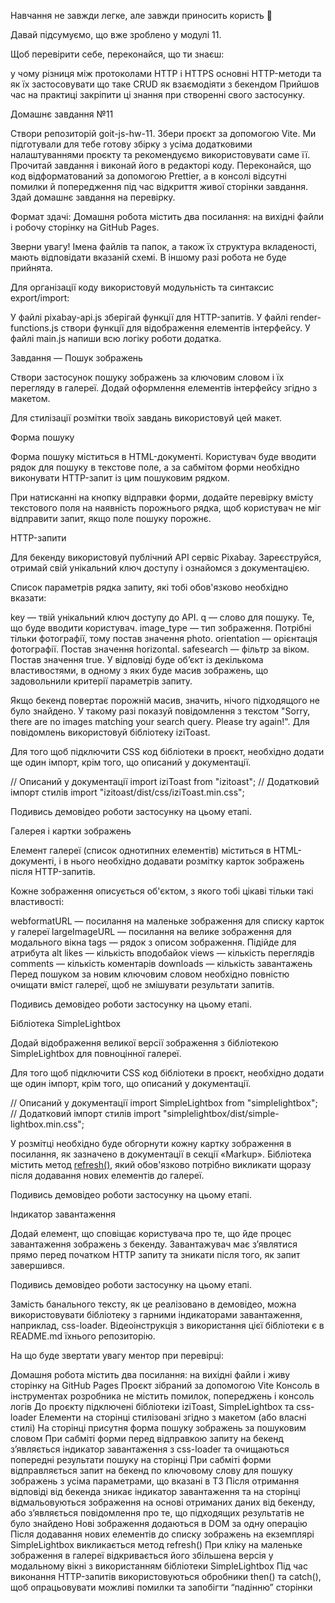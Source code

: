 Навчання не завжди легке, але завжди приносить користь 💪

Давай підсумуємо, що вже зроблено у модулі 11.

Щоб перевірити себе, переконайся, що ти знаєш:

у чому різниця між протоколами HTTP і HTTPS основні HTTP-методи та як їх
застосовувати що таке CRUD як взаємодіяти з бекендом Прийшов час на практиці
закріпити ці знання при створенні свого застосунку.

Домашнє завдання №11

Створи репозиторій goit-js-hw-11. Збери проєкт за допомогою Vite. Ми підготували
для тебе готову збірку з усіма додатковими налаштуваннями проєкту та
рекомендуємо використовувати саме її. Прочитай завдання і виконай його в
редакторі коду. Переконайся, що код відформатований за допомогою Prettier, а в
консолі відсутні помилки й попередження під час відкриття живої сторінки
завдання. Здай домашнє завдання на перевірку.

Формат здачі: Домашня робота містить два посилання: на вихідні файли і робочу
сторінку на GitHub Pages.

Зверни увагу! Імена файлів та папок, а також їх структура вкладеності, мають
відповідати вказаній схемі. В іншому разі робота не буде прийнята.

Для організації коду використовуй модульність та синтаксис export/import:

У файлі pixabay-api.js зберігай функції для HTTP-запитів. У файлі
render-functions.js створи функції для відображення елементів інтерфейсу. У
файлі main.js напиши всю логіку роботи додатка.

Завдання — Пошук зображень

Створи застосунок пошуку зображень за ключовим словом і їх перегляду в галереї.
Додай оформлення елементів інтерфейсу згідно з макетом.

Для стилізації розмітки твоїх завдань використовуй цей макет.

Форма пошуку

Форма пошуку міститься в HTML-документі. Користувач буде вводити рядок для
пошуку в текстове поле, а за сабмітом форми необхідно виконувати HTTP-запит із
цим пошуковим рядком.

При натисканні на кнопку відправки форми, додайте перевірку вмісту текстового
поля на наявність порожнього рядка, щоб користувач не міг відправити запит, якщо
поле пошуку порожнє.

HTTP-запити

Для бекенду використовуй публічний API сервіс Pixabay. Зареєструйся, отримай
свій унікальний ключ доступу і ознайомся з документацією.

Список параметрів рядка запиту, які тобі обов'язково необхідно вказати:

key — твій унікальний ключ доступу до API. q — слово для пошуку. Те, що буде
вводити користувач. image_type — тип зображення. Потрібні тільки фотографії,
тому постав значення photo. orientation — орієнтація фотографії. Постав значення
horizontal. safesearch — фільтр за віком. Постав значення true. У відповіді буде
об’єкт із декількома властивостями, в одному з яких буде масив зображень, що
задовольнили критерії параметрів запиту.

Якщо бекенд повертає порожній масив, значить, нічого підходящого не було
знайдено. У такому разі показуй повідомлення з текстом "Sorry, there are no
images matching your search query. Please try again!". Для повідомлень
використовуй бібліотеку iziToast.

Для того щоб підключити CSS код бібліотеки в проєкт, необхідно додати ще один
імпорт, крім того, що описаний у документації.

// Описаний у документації import iziToast from "izitoast"; // Додатковий імпорт
стилів import "izitoast/dist/css/iziToast.min.css";

Подивись демовідео роботи застосунку на цьому етапі.

Галерея і картки зображень

Елемент галереї (список однотипних елементів) міститься в HTML-документі, і в
нього необхідно додавати розмітку карток зображень після HTTP-запитів.

Кожне зображення описується об'єктом, з якого тобі цікаві тільки такі
властивості:

webformatURL — посилання на маленьке зображення для списку карток у галереї
largeImageURL — посилання на велике зображення для модального вікна tags — рядок
з описом зображення. Підійде для атрибута alt likes — кількість вподобайок views
— кількість переглядів comments — кількість коментарів downloads — кількість
завантажень Перед пошуком за новим ключовим словом необхідно повністю очищати
вміст галереї, щоб не змішувати результати запитів.

Подивись демовідео роботи застосунку на цьому етапі.

Бібліотека SimpleLightbox

Додай відображення великої версії зображення з бібліотекою SimpleLightbox для
повноцінної галереї.

Для того щоб підключити CSS код бібліотеки в проєкт, необхідно додати ще один
імпорт, крім того, що описаний у документації.

// Описаний у документації import SimpleLightbox from "simplelightbox"; //
Додатковий імпорт стилів import "simplelightbox/dist/simple-lightbox.min.css";

У розмітці необхідно буде обгорнути кожну картку зображення в посилання, як
зазначено в документації в секції «Markup». Бібліотека містить метод
[refresh()](https://github.com/andreknieriem/simplelightbox#public-methods),
який обов'язково потрібно викликати щоразу після додавання нових елементів до
галереї.

Подивись демовідео роботи застосунку на цьому етапі.

Індикатор завантаження

Додай елемент, що сповіщає користувача про те, що йде процес завантаження
зображень з бекенду. Завантажувач має з’являтися прямо перед початком HTTP
запиту та зникати після того, як запит завершився.

Подивись демовідео роботи застосунку на цьому етапі.

Замість банального тексту, як це реалізовано в демовідео, можна використовувати
бібліотеку з гарними індикаторами завантаження, наприклад, css-loader.
Відеоінструкція з використання цієї бібліотеки є в README.md їхнього
репозиторію.

На що буде звертати увагу ментор при перевірці:

Домашня робота містить два посилання: на вихідні файли і живу сторінку на GitHub
Pages Проєкт зібраний за допомогою Vite Консоль в інструментах розробника не
містить помилок, попереджень і консоль логів До проєкту підключені бібліотеки
iziToast, SimpleLightbox та css-loader Елементи на сторінці стилізовані згідно з
макетом (або власні стилі) На сторінці присутня форма пошуку зображень за
пошуковим словом При сабміті форми перед відправкою запиту на бекенд з’являється
індикатор завантаження з css-loader та очищаються попередні результати пошуку на
сторінці При сабміті форми відправляється запит на бекенд по ключовому слову для
пошуку зображень з усіма параметрами, що вказані в ТЗ Після отримання відповіді
від бекенда зникає індикатор завантаження та на сторінці відмальовуються
зображення на основі отриманих даних від бекенду, або з’являється повідомлення
про те, що підходящих результатів не було знайдено Нові зображення додаються в
DOM за одну операцію Після додавання нових елементів до списку зображень на
екземплярі SimpleLightbox викликається метод refresh() При кліку на маленьке
зображення в галереї відкривається його збільшена версія у модальному вікні з
використанням бібліотеки SimpleLightbox Під час виконання HTTP-запитів
використовуються обробники then() та catch(), щоб опрацьовувати можливі помилки
та запобігти “падінню” сторінки
